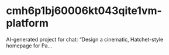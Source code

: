 # cmh6p1bj60006kt043qite1vm-platform
AI-generated project for chat: “Design a cinematic, Hatchet-style homepage for Pa...
